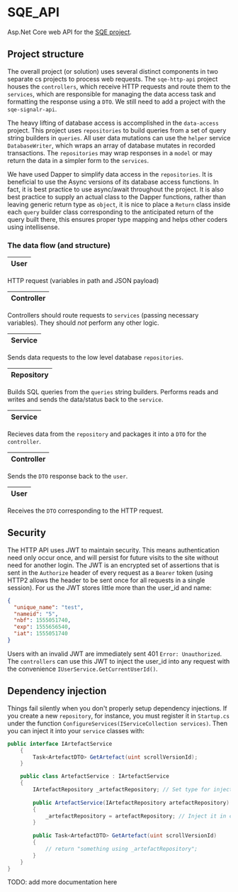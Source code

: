 # SQE_API

Asp.Net Core web API for the [SQE project](https://www.qumranica.org/). 

## Project structure

The overall project (or solution) uses several distinct components in two separate cs projects to process web requests.  The `sqe-http-api` project houses the `controllers`, which receive HTTP requests and route them to the `services`, which are responsible for managing the data access task and formatting the response using a `DTO`.  We still need to add a project with the `sqe-signalr-api`.

The heavy lifting of database access is accomplished in the `data-access` project.  This project uses `repositories` to build queries from a set of query string builders in `queries`.  All user data mutations can use the `helper` service `DatabaseWriter`, which wraps an array of database mutates in recorded transactions.  The `repositories` may wrap responses in a `model` or may return the data in a simpler form to the `services`.

We have used Dapper to simplify data access in the `repositories`.  It is beneficial to use the Async versions of its database access functions.  In fact, it is best practice to use async/await throughout the project.  It is also best practice to supply an actual class to the Dapper functions, rather than leaving generic return type as `object`, it is nice to place a `Return` class inside each `query` builder class corresponding to the anticipated return of the query built there, this ensures proper type mapping and helps other coders using intellisense.

### The data flow (and structure)

|User|
|----|
HTTP request (variables in path and JSON payload)

|Controller|
|----|
Controllers should route requests to `services` (passing necessary variables).  They should _not_ perform any other logic.

|Service|
|----|
Sends data requests to the low level database `repositories`.

|Repository|
|----|
Builds SQL queries from the `queries` string builders. Performs reads and writes and sends the data/status back to the `service`.

|Service|
|----|
Recieves data from the `repository` and packages it into a `DTO` for the `controller`.

|Controller|
|----|
Sends the `DTO` response back to the `user`.

|User|
|----|
Receives the `DTO` corresponding to the HTTP request.

## Security

The HTTP API uses JWT to maintain security.  This means authentication need only occur once, and will persist for future visits to the site without need for another login.  The JWT is an encrypted set of assertions that is sent in the `Authorize` header of every request as a `Bearer` token (using HTTP2 allows the header to be sent once for all requests in a single session).  For us the JWT stores little more than the user_id and name:

```JSON
{
  "unique_name": "test",
  "nameid": "5",
  "nbf": 1555051740,
  "exp": 1555656540,
  "iat": 1555051740
}
```
Users with an invalid JWT are immediately sent 401 `Error: Unauthorized`.  The `controllers` can use this JWT to inject the user_id into any request with the convenience `IUserService.GetCurrentUserId()`.

## Dependency injection

Things fail silently when you don't properly setup dependency injections.  If you create a new `repository`, for instance, you must register it in `Startup.cs` under the function `ConfigureServices(IServiceCollection services)`.  Then you can inject it into your `service` classes with:

```C#
public interface IArtefactService
    {
        Task<ArtefactDTO> GetArtefact(uint scrollVersionId);
    }

    public class ArtefactService : IArtefactService
    {
		IArtefactRepository _artefactRepository; // Set type for injected dependency
		
		public ArtefactService(IArtefactRepository artefactRepository)
		{
		    _artefactRepository = artefactRepository; // Inject it in class constructor
		}
		
		public Task<ArtefactDTO> GetArtefact(uint scrollVersionId)
		{
			// return "something using _artefactRepository";
		}
	}
}
```


TODO: add more documentation here